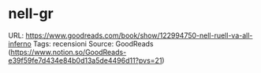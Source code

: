 # nell-gr

URL: https://www.goodreads.com/book/show/122994750-nell-ruell-va-all-inferno
Tags: recensioni
Source: GoodReads (https://www.notion.so/GoodReads-e39f59fe7d434e84b0d13a5de4496d11?pvs=21)